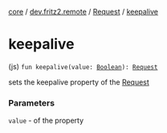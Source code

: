 [core](../../index.md) / [dev.fritz2.remote](../index.md) / [Request](index.md) / [keepalive](./keepalive.md)

# keepalive

(js) `fun keepalive(value: `[`Boolean`](https://kotlinlang.org/api/latest/jvm/stdlib/kotlin/-boolean/index.html)`): `[`Request`](index.md)

sets the keepalive property of the [Request](index.md)

### Parameters

`value` - of the property